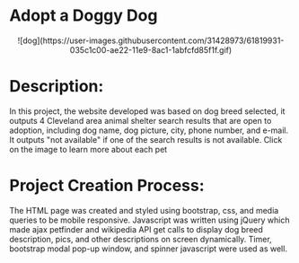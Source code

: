 # Adopt a Doggy Dog
<p align="center">
![dog](https://user-images.githubusercontent.com/31428973/61819931-035c1c00-ae22-11e9-8ac1-1abfcfd85f1f.gif)
</p>

# Description:

  In this project, the website developed was based on dog breed selected,  it outputs 4 Cleveland area animal shelter search results that are open to adoption, including dog name, dog picture, city, phone number, and e-mail. It outputs "not available" if one of the search results is not available. Click on the image to learn more about each pet 

# Project Creation Process:

  The HTML page was created and styled using bootstrap, css, and media queries to be mobile responsive. Javascript was written using jQuery which made ajax petfinder and wikipedia API get calls to display dog breed description, pics, and other descriptions on screen dynamically. Timer, bootstrap modal pop-up window, and spinner javascript were used as well.
